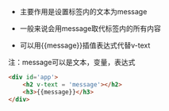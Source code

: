 - 主要作用是设置标签内的文本为message
    
- 一般来说会用message取代标签内的所有内容
    
- 可以用{{message}}插值表达式代替v-text
    

注：message可以是文本，变量，表达式

```html
<div id='app'>
	<h2 v-text = 'message'></h2>
	<h3>{{message}}</h3>
</div>

```


